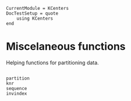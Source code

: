 ```@meta
CurrentModule = KCenters
DocTestSetup = quote
    using KCenters
end
```

# Miscelaneous functions

Helping functions for partitioning data.

```@index
```

```@docs
partition
knr
sequence
invindex
```